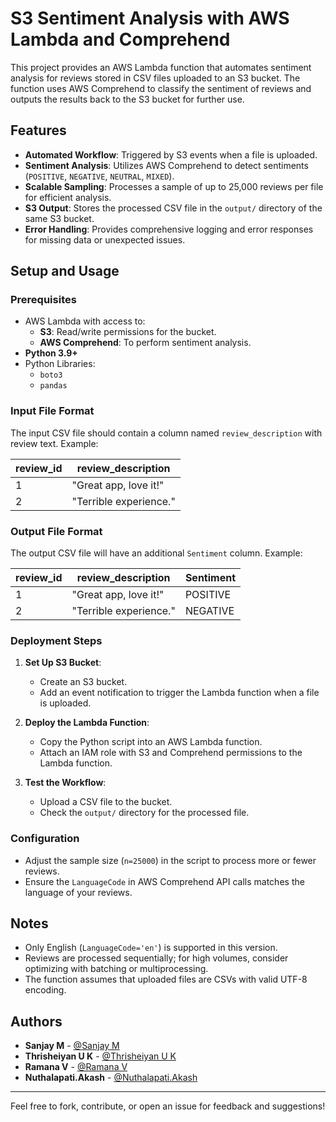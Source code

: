 # S3 Sentiment Analysis with AWS Lambda and Comprehend

This project provides an AWS Lambda function that automates sentiment analysis for reviews stored in CSV files uploaded to an S3 bucket. The function uses AWS Comprehend to classify the sentiment of reviews and outputs the results back to the S3 bucket for further use.

## Features

- **Automated Workflow**: Triggered by S3 events when a file is uploaded.
- **Sentiment Analysis**: Utilizes AWS Comprehend to detect sentiments (`POSITIVE`, `NEGATIVE`, `NEUTRAL`, `MIXED`).
- **Scalable Sampling**: Processes a sample of up to 25,000 reviews per file for efficient analysis.
- **S3 Output**: Stores the processed CSV file in the `output/` directory of the same S3 bucket.
- **Error Handling**: Provides comprehensive logging and error responses for missing data or unexpected issues.

## Setup and Usage

### Prerequisites

- AWS Lambda with access to:
  - **S3**: Read/write permissions for the bucket.
  - **AWS Comprehend**: To perform sentiment analysis.
- **Python 3.9+**
- Python Libraries:
  - `boto3`
  - `pandas`

### Input File Format

The input CSV file should contain a column named `review_description` with review text. Example:

| review_id | review_description       |
|-----------|--------------------------|
| 1         | "Great app, love it!"    |
| 2         | "Terrible experience."   |

### Output File Format

The output CSV file will have an additional `Sentiment` column. Example:

| review_id | review_description       | Sentiment |
|-----------|--------------------------|-----------|
| 1         | "Great app, love it!"    | POSITIVE  |
| 2         | "Terrible experience."   | NEGATIVE  |

### Deployment Steps

1. **Set Up S3 Bucket**:
   - Create an S3 bucket.
   - Add an event notification to trigger the Lambda function when a file is uploaded.

2. **Deploy the Lambda Function**:
   - Copy the Python script into an AWS Lambda function.
   - Attach an IAM role with S3 and Comprehend permissions to the Lambda function.

3. **Test the Workflow**:
   - Upload a CSV file to the bucket.
   - Check the `output/` directory for the processed file.

### Configuration

- Adjust the sample size (`n=25000`) in the script to process more or fewer reviews.
- Ensure the `LanguageCode` in AWS Comprehend API calls matches the language of your reviews.

## Notes

- Only English (`LanguageCode='en'`) is supported in this version.
- Reviews are processed sequentially; for high volumes, consider optimizing with batching or multiprocessing.
- The function assumes that uploaded files are CSVs with valid UTF-8 encoding.

## Authors

- **Sanjay M** - [@Sanjay M](https://github.com/sannx4)
- **Thrisheiyan U K** - [@Thrisheiyan U K](https://github.com/ThrisheiyanUK)
- **Ramana V** - [@Ramana V](https://github.com/RamanaVinayak)
- **Nuthalapati.Akash** - [@Nuthalapati.Akash](https://github.com/Akash1660)

---

Feel free to fork, contribute, or open an issue for feedback and suggestions!
